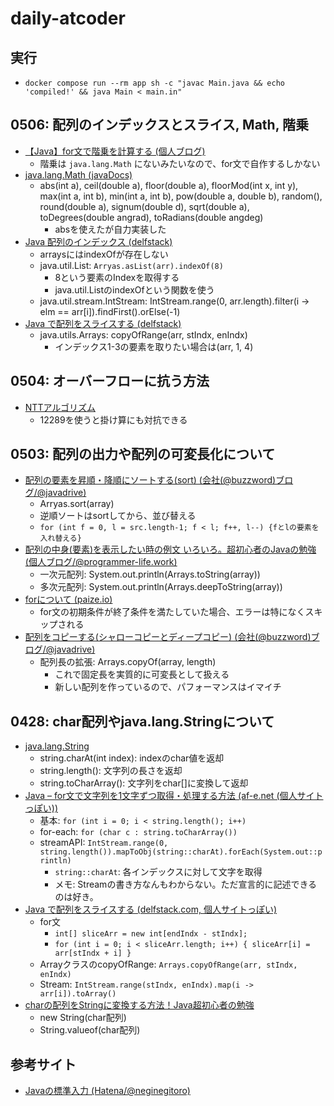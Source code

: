 # daily-atcoder

## 実行

- `docker compose run --rm app sh -c "javac Main.java && echo 'compiled!' && java Main < main.in"`

## 0506: 配列のインデックスとスライス, Math, 階乗

- [【Java】for文で階乗を計算する (個人ブログ)](https://interuniversitylearning.com/archives/5798)
  - 階乗は `java.lang.Math` にないみたいなので、for文で自作するしかない
- [java.lang.Math (javaDocs)](https://docs.oracle.com/javase/jp/8/docs/api/java/lang/Math.html)
  - abs(int a), ceil(double a), floor(double a), floorMod(int x, int y), max(int a, int b), min(int a, int b), pow(double a, double b), random(), round(double a), signum(double d), sqrt(double a), toDegrees(double angrad), toRadians(double angdeg)
    - absを使えたが自力実装した
- [Java 配列のインデックス (delfstack)](https://www.delftstack.com/ja/howto/java/java-array-indexof/)
  - arraysにはindexOfが存在しない
  - java.util.List: `Arryas.asList(arr).indexOf(8)`
    - 8という要素のIndexを取得する
    - java.util.ListのindexOfという関数を使う
  - java.util.stream.IntStream: IntStream.range(0, arr.length).filter(i -> elm == arr[i]).findFirst().orElse(-1)
- [Java で配列をスライスする (delfstack)](https://www.delftstack.com/ja/howto/java/java-array-splice/)
  - java.utils.Arrays: copyOfRange(arr, stIndx, enIndx)
    - インデックス1-3の要素を取りたい場合は(arr, 1, 4)

## 0504: オーバーフローに抗う方法

- [NTTアルゴリズム](https://www.perplexity.ai/search/number-theoric-transformwoshi-ZzpaUItmQxWwC0Sgy8Phbw)
  - 12289を使うと掛け算にも対抗できる

## 0503: 配列の出力や配列の可変長化について

- [配列の要素を昇順・降順にソートする(sort) (会社(@buzzword)ブログ/@javadrive)](https://www.javadrive.jp/start/array/index14.html)
  - Arryas.sort(array)
  - 逆順ソートはsortしてから、並び替える
  - `for (int f = 0, l = src.length-1; f < l; f++, l--) {fとlの要素を入れ替える}`
- [配列の中身(要素)を表示したい時の例文 いろいろ。超初心者のJavaの勉強 (個人ブログ/@programmer-life.work)](https://programmer-life.work/java/show-array)
  - 一次元配列: System.out.println(Arrays.toString(array))
  - 多次元配列: System.out.println(Arrays.deepToString(array))
- [forについて (paize.io)](https://paiza.io/projects/esKF0wg3mbDd7Z2KOGVkAQ)
  - for文の初期条件が終了条件を満たしていた場合、エラーは特になくスキップされる
- [配列をコピーする(シャローコピーとディープコピー)  (会社(@buzzword)ブログ/@javadrive)](https://www.javadrive.jp/start/array/index10.html)
  - 配列長の拡張: Arrays.copyOf(array, length)
    - これで固定長を実質的に可変長として扱える
    - 新しい配列を作っているので、パフォーマンスはイマイチ

## 0428: char配列やjava.lang.Stringについて

- [java.lang.String](https://docs.oracle.com/javase/jp/8/docs/api/java/lang/String.html)
  - string.charAt(int index): indexのchar値を返却
  - string.length(): 文字列の長さを返却
  - string.toCharArray(): 文字列をchar[]に変換して返却
- [Java – for文で文字列を1文字ずつ取得・処理する方法 (af-e.net (個人サイトっぽい))](https://af-e.net/java-for-statement-string/)
  - 基本: `for (int i = 0; i < string.length(); i++)`
  - for-each: `for (char c : string.toCharArray())`
  - streamAPI: `IntStream.range(0, string.length()).mapToObj(string::charAt).forEach(System.out::println)`
    - `string::charAt`: 各インデックスに対して文字を取得
    - メモ: Streamの書き方なんもわからない。ただ宣言的に記述できるのは好き。
- [Java で配列をスライスする (delfstack.com, 個人サイトっぽい)](https://www.delftstack.com/ja/howto/java/java-array-splice/)
  - for文
    - `int[] sliceArr = new int[endIndx - stIndx];`
    - `for (int i = 0; i < sliceArr.length; i++) { sliceArr[i] = arr[stIndx + i] }`
  - ArrayクラスのcopyOfRange: `Arrays.copyOfRange(arr, stIndx, enIndx)`
  - Stream: `IntStream.range(stIndx, enIndx).map(i -> arr[i]).toArray()`
- [charの配列をStringに変換する方法！Java超初心者の勉強](https://programmer-life.work/java/chararry-to-string-java)
  - new String(char配列)
  - String.valueof(char配列)

## 参考サイト

- [Javaの標準入力 (Hatena/@neginegitoro)](https://neginegitoro.hatenablog.com/entry/competitive-programming-java)
